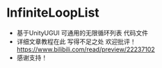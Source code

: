 # InfiniteLoopList
- 基于UnityUGUI 可通用的无限循环列表 代码文件
- 详细文章教程在此 写得不足之处 欢迎批评！https://www.bilibili.com/read/preview/22237102
- 感谢支持！
